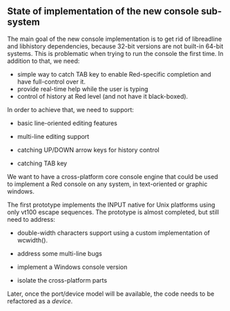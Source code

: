 State of implementation of the new console sub-system
------------------------

The main goal of the new console implementation is to get rid of libreadline and libhistory dependencies, because 32-bit versions are not built-in 64-bit systems. This is problematic when trying to run the console the first time. In addition to that, we need:

- simple way to catch TAB key to enable Red-specific completion and have full-control over it.
- provide real-time help while the user is typing
- control of history at Red level (and not have it black-boxed).

In order to achieve that, we need to support:

* basic line-oriented editing features

* multi-line editing support

* catching UP/DOWN arrow keys for history control

* catching TAB key

We want to have a cross-platform core console engine that could be used to implement a Red console on any system, in text-oriented or graphic windows.

The first prototype implements the INPUT native for Unix platforms using only vt100 escape sequences. The prototype is almost completed, but still need to address:

* double-width characters support using a custom implementation of wcwidth().

* address some multi-line bugs

* implement a Windows console version

* isolate the cross-platform parts

Later, once the port/device model will be available, the code needs to be refactored as a _device_.
